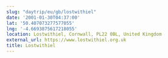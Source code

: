 ```yaml
---
slug: "daytrip/eu/gb/lostwithiel"
date: '2001-01-30T04:37:00'
lat: '50.407073277577055'
lng: '-4.6693875617218055'
location: Lostwithiel, Cornwall, PL22 0BL, United Kingdom
external_url: https://www.lostwithiel.org.uk
title: Lostwithiel
---
```



